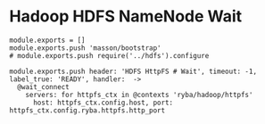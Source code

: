 
# Hadoop HDFS NameNode Wait

    module.exports = []
    module.exports.push 'masson/bootstrap'
    # module.exports.push require('../hdfs').configure

    module.exports.push header: 'HDFS HttpFS # Wait', timeout: -1, label_true: 'READY', handler:  ->
      @wait_connect
        servers: for httpfs_ctx in @contexts 'ryba/hadoop/httpfs'
          host: httpfs_ctx.config.host, port: httpfs_ctx.config.ryba.httpfs.http_port
